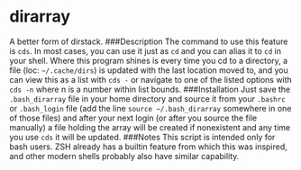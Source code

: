 # dirarray
A better form of dirstack.
###Description
The command to use this feature is ```cds```. In most cases, you can use it just as ```cd``` and you can alias it to ```cd``` in your shell. Where this program shines is every time you cd to a directory, a file (loc: ```~/.cache/dirs```) is updated with the last location moved to, and you can view this as a list with ```cds -``` or navigate to one of the listed options with ```cds -n``` where n is a number within list bounds.
###Installation
Just save the ```.bash_dirarray``` file in your home directory and source it from your ```.bashrc``` or ```.bash_login``` file (add the line ```source ~/.bash_dirarray``` somewhere in one of those files) and after your next login (or after you source the file manually) a file holding the array will be created if nonexistent and any time you use ```cds``` it will be updated.
###Notes
This script is intended only for bash users. ZSH already has a builtin feature from which this was inspired, and other modern shells probably also have similar capability.

